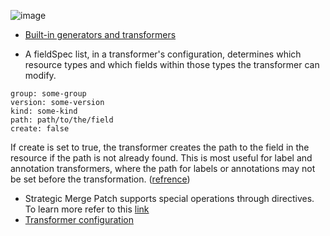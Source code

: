 ![image](https://github.com/user-attachments/assets/c1647fb0-c4dd-4818-a6e6-956d7f103a8a)

-  [Built-in generators and transformers](https://kubectl.docs.kubernetes.io/references/kustomize/builtins/)

-  A fieldSpec list, in a transformer's configuration, determines which resource types and which fields within those types the transformer can modify.
```
group: some-group
version: some-version
kind: some-kind
path: path/to/the/field
create: false
```
If create is set to true, the transformer creates the path to the field in the resource if the path is not already found. This is most useful for label and annotation transformers, where the path for labels or annotations may not be set before the transformation. ([refrence](https://github.com/kubernetes-sigs/kustomize/blob/master/examples/transformerconfigs/README.md))

- Strategic Merge Patch supports special operations through directives. To learn more refer to this [link](https://github.com/kubernetes/community/blob/master/contributors/devel/sig-api-machinery/strategic-merge-patch.md#basic-patch-format)
- [Transformer configuration](https://github.com/kubernetes-sigs/kustomize/blob/master/examples/transformerconfigs/README.md)
